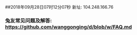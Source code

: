 ##2018年09月28日07时12分07秒 新址: 104.248.166.76
### 兔友常见问题及解答: https://github.com/wanggonging/d/blob/w/FAQ.md
